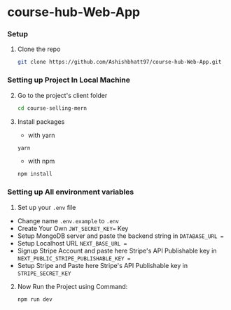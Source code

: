 # course-hub-Web-App

### Setup

1. Clone the repo
   
   ```sh
   git clone https://github.com/Ashishbhatt97/course-hub-Web-App.git
   ```

### Setting up Project In Local Machine

2. Go to the project's client folder

   ```sh
   cd course-selling-mern
   ```
3. Install packages
   
    -  with yarn

   ```sh
   yarn
   ```
   -  with npm
   
   ```sh
   npm install
   ```

### Setting up All environment variables

1. Set up your `.env` file
  -  Change name `.env.example` to `.env`
  -  Create Your Own `JWT_SECRET_KEY=` Key
  -  Setup MongoDB server and paste the backend string in `DATABASE_URL =`
  -  Setup Localhost URL `NEXT_BASE_URL =`
  -  Signup Stripe Account and paste here Stripe's API Publishable key in `NEXT_PUBLIC_STRIPE_PUBLISHABLE_KEY =`
  -  Setup Stripe and Paste here Stripe's API Publishable key in `STRIPE_SECRET_KEY`

2. Now Run the Project using Command:
   
     ```sh
   npm run dev
   ```
